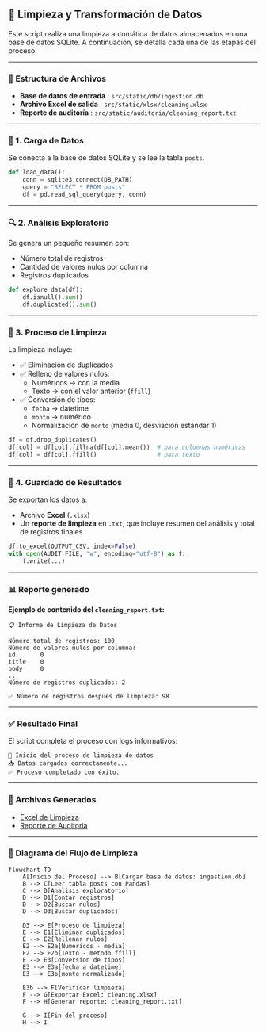 ## 🧼 Limpieza y Transformación de Datos

Este script realiza una limpieza automática de datos almacenados en una base de datos SQLite. A continuación, se detalla cada una de las etapas del proceso.

---

### 📁 Estructura de Archivos

* **Base de datos de entrada** : `src/static/db/ingestion.db`
* **Archivo Excel de salida** : `src/static/xlsx/cleaning.xlsx`
* **Reporte de auditoría** : `src/static/auditoria/cleaning_report.txt`

---

### 🔹 1. Carga de Datos

Se conecta a la base de datos SQLite y se lee la tabla `posts`.

```python
def load_data():
    conn = sqlite3.connect(DB_PATH)
    query = "SELECT * FROM posts"
    df = pd.read_sql_query(query, conn)
```

---

### 🔍 2. Análisis Exploratorio

Se genera un pequeño resumen con:

* Número total de registros
* Cantidad de valores nulos por columna
* Registros duplicados

```python
def explore_data(df):
    df.isnull().sum()
    df.duplicated().sum()
```

---

### 🧼 3. Proceso de Limpieza

La limpieza incluye:

* ✅ Eliminación de duplicados
* ✅ Relleno de valores nulos:
  * Numéricos → con la media
  * Texto → con el valor anterior (`ffill`)
* ✅ Conversión de tipos:
  * `fecha` → datetime
  * `monto` → numérico
  * Normalización de `monto` (media 0, desviación estándar 1)

```python
df = df.drop_duplicates()
df[col] = df[col].fillna(df[col].mean())  # para columnas numéricas
df[col] = df[col].ffill()                 # para texto
```

---

### 💾 4. Guardado de Resultados

Se exportan los datos a:

* Archivo **Excel** (`.xlsx`)
* Un **reporte de limpieza** en `.txt`, que incluye resumen del análisis y total de registros finales

```python
df.to_excel(OUTPUT_CSV, index=False)
with open(AUDIT_FILE, "w", encoding="utf-8") as f:
    f.write(...)
```

---

### 📊 Reporte generado

**Ejemplo de contenido del `cleaning_report.txt`:**

```
📋 Informe de Limpieza de Datos

Número total de registros: 100
Número de valores nulos por columna:
id       0
title    0
body     0
...
Número de registros duplicados: 2

✅ Número de registros después de limpieza: 98
```

---

### ✅ Resultado Final

El script completa el proceso con logs informativos:

```
🚀 Inicio del proceso de limpieza de datos
📥 Datos cargados correctamente...
✅ Proceso completado con éxito.
```

---

### 📎 Archivos Generados

* [Excel de Limpieza](resultados/cleaning.xlsx)
* [Reporte de Auditoria](resultados/cleaning_report.txt)

---

### 🧠 Diagrama del Flujo de Limpieza

``` mermaid
flowchart TD
    A[Inicio del Proceso] --> B[Cargar base de datos: ingestion.db]
    B --> C[Leer tabla posts con Pandas]
    C --> D[Analisis exploratorio]
    D --> D1[Contar registros]
    D --> D2[Buscar nulos]
    D --> D3[Buscar duplicados]

    D3 --> E[Proceso de limpieza]
    E --> E1[Eliminar duplicados]
    E --> E2[Rellenar nulos]
    E2 --> E2a[Numericos - media]
    E2 --> E2b[Texto - metodo ffill]
    E --> E3[Conversion de tipos]
    E3 --> E3a[fecha a datetime]
    E3 --> E3b[monto normalizado]

    E3b --> F[Verificar limpieza]
    F --> G[Exportar Excel: cleaning.xlsx]
    F --> H[Generar reporte: cleaning_report.txt]

    G --> I[Fin del proceso]
    H --> I
```
